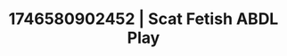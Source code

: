 ---
categories:
- AI-generated
- NSFW AI art
- Raw connection
- Bare skin
- ASMR
- Soft domination
- Cosplay
- Lover's breath
image: /assets/images/1746580902452.jpg
layout: post
seo:
  description: Featured content with premium ABDL Play, Scat Fetish. HD images available.
  keywords: ABDL Play, Scat Fetish
  og_image: /assets/images/1746580902452.jpg
  schema_type: VisualArtwork
tags:
- '#1746580902452'
- Scat Fetish
- ABDL Play
title: 1746580902452 | Scat Fetish ABDL Play
---